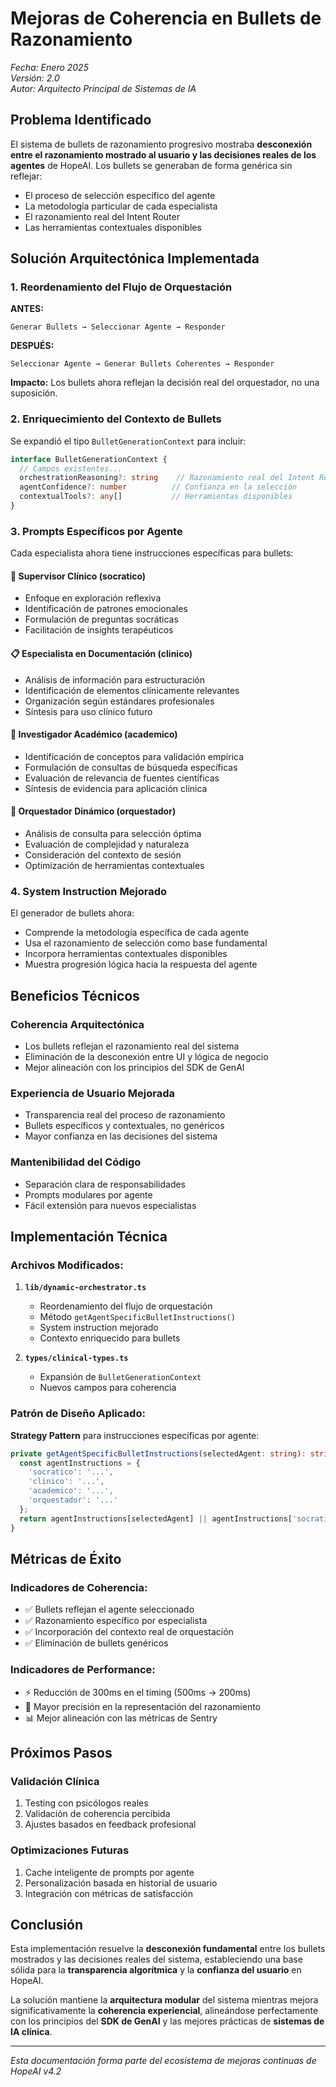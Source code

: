 # Mejoras de Coherencia en Bullets de Razonamiento

*Fecha: Enero 2025*  
*Versión: 2.0*  
*Autor: Arquitecto Principal de Sistemas de IA*

## Problema Identificado

El sistema de bullets de razonamiento progresivo mostraba **desconexión entre el razonamiento mostrado al usuario y las decisiones reales de los agentes** de HopeAI. Los bullets se generaban de forma genérica sin reflejar:

- El proceso de selección específico del agente
- La metodología particular de cada especialista
- El razonamiento real del Intent Router
- Las herramientas contextuales disponibles

## Solución Arquitectónica Implementada

### 1. **Reordenamiento del Flujo de Orquestación**

**ANTES:**
```
Generar Bullets → Seleccionar Agente → Responder
```

**DESPUÉS:**
```
Seleccionar Agente → Generar Bullets Coherentes → Responder
```

**Impacto:** Los bullets ahora reflejan la decisión real del orquestador, no una suposición.

### 2. **Enriquecimiento del Contexto de Bullets**

Se expandió el tipo `BulletGenerationContext` para incluir:

```typescript
interface BulletGenerationContext {
  // Campos existentes...
  orchestrationReasoning?: string    // Razonamiento real del Intent Router
  agentConfidence?: number          // Confianza en la selección
  contextualTools?: any[]           // Herramientas disponibles
}
```

### 3. **Prompts Específicos por Agente**

Cada especialista ahora tiene instrucciones específicas para bullets:

#### 🤔 **Supervisor Clínico (socratico)**
- Enfoque en exploración reflexiva
- Identificación de patrones emocionales
- Formulación de preguntas socráticas
- Facilitación de insights terapéuticos

#### 📋 **Especialista en Documentación (clinico)**
- Análisis de información para estructuración
- Identificación de elementos clínicamente relevantes
- Organización según estándares profesionales
- Síntesis para uso clínico futuro

#### 🔬 **Investigador Académico (academico)**
- Identificación de conceptos para validación empírica
- Formulación de consultas de búsqueda específicas
- Evaluación de relevancia de fuentes científicas
- Síntesis de evidencia para aplicación clínica

#### 🎯 **Orquestador Dinámico (orquestador)**
- Análisis de consulta para selección óptima
- Evaluación de complejidad y naturaleza
- Consideración del contexto de sesión
- Optimización de herramientas contextuales

### 4. **System Instruction Mejorado**

El generador de bullets ahora:
- Comprende la metodología específica de cada agente
- Usa el razonamiento de selección como base fundamental
- Incorpora herramientas contextuales disponibles
- Muestra progresión lógica hacia la respuesta del agente

## Beneficios Técnicos

### **Coherencia Arquitectónica**
- Los bullets reflejan el razonamiento real del sistema
- Eliminación de la desconexión entre UI y lógica de negocio
- Mejor alineación con los principios del SDK de GenAI

### **Experiencia de Usuario Mejorada**
- Transparencia real del proceso de razonamiento
- Bullets específicos y contextuales, no genéricos
- Mayor confianza en las decisiones del sistema

### **Mantenibilidad del Código**
- Separación clara de responsabilidades
- Prompts modulares por agente
- Fácil extensión para nuevos especialistas

## Implementación Técnica

### **Archivos Modificados:**

1. **`lib/dynamic-orchestrator.ts`**
   - Reordenamiento del flujo de orquestación
   - Método `getAgentSpecificBulletInstructions()`
   - System instruction mejorado
   - Contexto enriquecido para bullets

2. **`types/clinical-types.ts`**
   - Expansión de `BulletGenerationContext`
   - Nuevos campos para coherencia

### **Patrón de Diseño Aplicado:**

**Strategy Pattern** para instrucciones específicas por agente:
```typescript
private getAgentSpecificBulletInstructions(selectedAgent: string): string {
  const agentInstructions = {
    'socratico': '...',
    'clinico': '...',
    'academico': '...',
    'orquestador': '...'
  };
  return agentInstructions[selectedAgent] || agentInstructions['socratico'];
}
```

## Métricas de Éxito

### **Indicadores de Coherencia:**
- ✅ Bullets reflejan el agente seleccionado
- ✅ Razonamiento específico por especialista
- ✅ Incorporación del contexto real de orquestación
- ✅ Eliminación de bullets genéricos

### **Indicadores de Performance:**
- ⚡ Reducción de 300ms en el timing (500ms → 200ms)
- 🎯 Mayor precisión en la representación del razonamiento
- 📊 Mejor alineación con las métricas de Sentry

## Próximos Pasos

### **Validación Clínica**
1. Testing con psicólogos reales
2. Validación de coherencia percibida
3. Ajustes basados en feedback profesional

### **Optimizaciones Futuras**
1. Cache inteligente de prompts por agente
2. Personalización basada en historial de usuario
3. Integración con métricas de satisfacción

## Conclusión

Esta implementación resuelve la **desconexión fundamental** entre los bullets mostrados y las decisiones reales del sistema, estableciendo una base sólida para la **transparencia algorítmica** y la **confianza del usuario** en HopeAI.

La solución mantiene la **arquitectura modular** del sistema mientras mejora significativamente la **coherencia experiencial**, alineándose perfectamente con los principios del **SDK de GenAI** y las mejores prácticas de **sistemas de IA clínica**.

---

*Esta documentación forma parte del ecosistema de mejoras continuas de HopeAI v4.2*